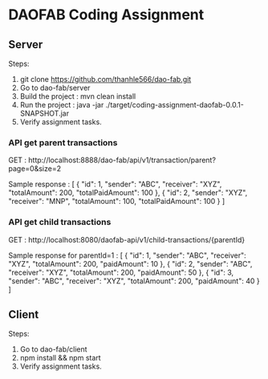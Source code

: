 # DAOFAB Coding Assignment

## Server
Steps:
1. git clone https://github.com/thanhle566/dao-fab.git
2. Go to dao-fab/server
3. Build the project : mvn clean install
4. Run the project : java -jar ./target/coding-assignment-daofab-0.0.1-SNAPSHOT.jar
5. Verify assignment tasks.

### API get parent transactions
GET : http://localhost:8888/dao-fab/api/v1/transaction/parent?page=0&size=2

Sample response :
[
    {
        "id": 1,
        "sender": "ABC",
        "receiver": "XYZ",
        "totalAmount": 200,
        "totalPaidAmount": 100
    },
    {
        "id": 2,
        "sender": "XYZ",
        "receiver": "MNP",
        "totalAmount": 100,
        "totalPaidAmount": 100
    }
]



### API get child transactions
GET : http://localhost:8080/daofab-api/v1/child-transactions/{parentId}

Sample response for parentId=1 :
[
    {
        "id": 1,
        "sender": "ABC",
        "receiver": "XYZ",
        "totalAmount": 200,
        "paidAmount": 10
    },
    {
        "id": 2,
        "sender": "ABC",
        "receiver": "XYZ",
        "totalAmount": 200,
        "paidAmount": 50
    },
    {
        "id": 3,
        "sender": "ABC",
        "receiver": "XYZ",
        "totalAmount": 200,
        "paidAmount": 40
    }
]

## Client
Steps:
1. Go to dao-fab/client
2. npm install && npm start
3. Verify assignment tasks.

